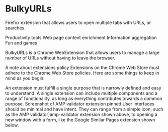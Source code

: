 # BulkyURLs

Firefox extension that allows users to open multiple tabs with URLs, or searches.

Productivity tools
Web page content enrichment
Information aggregation
Fun and games

BulkyURLs is a Chrome WebExtension that allows users to manage a large number of URLs without having to leave the browser.

A note about extensions policy
Extensions on the Chrome Web Store must adhere to the Chrome Web Store policies. Here are some things to keep in mind as you begin:

An extension must fulfill a single purpose that is narrowly defined and easy to understand. A single extension can include multiple components and a range of functionality, as long as everything contributes towards a common purpose.
Screenshot of AMP validator extension pinned
User interfaces should be minimal and have intent. They can range from a simple icon, such as the AMP validator]amp-validator extension shown above, to opening a new window with a form, like the Google Similar Pages extension shown below.
